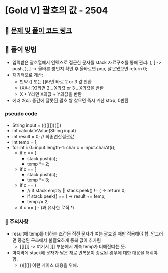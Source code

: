 # [Gold V] 괄호의 값 - 2504

## 📍 [문제 및 풀이 코드 링크](https://github.com/Jinyshin/Algorithm/tree/main/%EB%B0%B1%EC%A4%80/Gold/2504.%E2%80%85%EA%B4%84%ED%98%B8%EC%9D%98%E2%80%85%EA%B0%92)

## 📍 풀이 방법

- 입력받은 괄호열에서 인덱스로 접근한 문자를 stack 자료구조를 통해 관리: (, [ -> push, ), ] -> 올바른 쌍인지 확인 후 올바르면 pop, 잘못됐으면 return 0;
- 재귀적으로 계산:
  - 만약 () 또는 []라면 바로 2 or 3 값 반환
  - (X)나 [X]라면 2 _ X의값 or 3 _ X의값을 반환
  - X + Y라면 X의값 + Y의값을 반환
- 에러 처리: 중간에 잘못된 괄호 쌍 찾으면 즉시 계산 stop, 0반환

### pseudo code

- String input = (()[[]])([])
- int calculateValue(String input)
- int result = 0; // 최종연산결괏값
- int temp = 1;
- for int i: 0~input.length-1:
  char c = input.charAt(i);
  - if c == (
    - stack.push(c);
    - temp \*= 2;
  - if c == [
    - stack.push(c);
    - temp \*= 3;
  - if c == )
    - // if stack empty || stack.peek() != ( -> return 0;
    - if stack.peek() == ( -> result += temp;
    - temp /= 2;
  - if c == ] - )과 유사한 로직
    \*/

### 🌟 주의사항

- result에 temp를 더하는 조건은 직전 문자가 여는 괄호일 때만 적용해야 함. 안그러면 중첩된 구조에서 불필요하게 중복 값이 추가됨
  - [[[]]] -> 여기서 ]]] 부분에서 계속 temp가 더해진다는 뜻.
- 마지막에 stack에 문자가 남은 채로 반복문이 종료된 경우에 대한 대응을 해줘야 함.
  - ()[[[[] 이런 케이스 대응을 위해.
